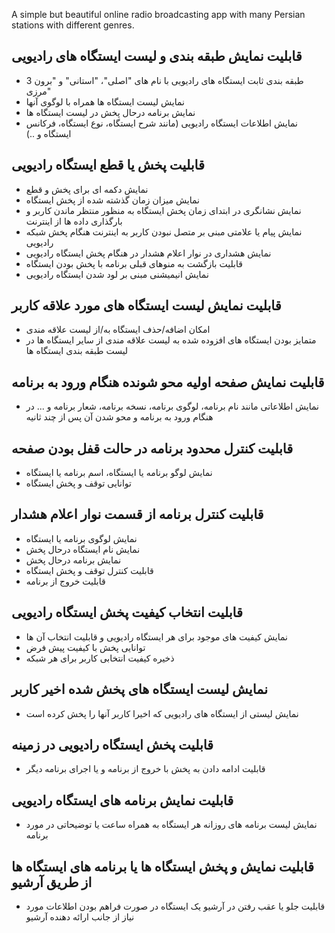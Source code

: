 A simple but beautiful online radio broadcasting app with many Persian stations with different genres.

قابلیت نمایش طبقه بندی و لیست ایستگاه های رادیویی 
---
- 3 طبقه بندی ثابت  ایستگاه های رادیویی با نام های "اصلی"، "استانی" و "برون مرزی"
- نمایش لیست ایستگاه ها همراه با لوگوی آنها
- نمایش برنامه درحال پخش در لیست ایستگاه ها
- نمایش اطلاعات ایستگاه رادیویی (مانند شرح ایستگاه، نوع ایستگاه، فرکانس ایستگاه و ..)

قابلیت پخش یا قطع ایستگاه رادیویی
---
- نمایش دکمه ای برای پخش و قطع
- نمایش میزان زمان گذشته شده از پخش ایستگاه
- نمایش نشانگری در ابتدای زمان پخش ایستگاه به منظور منتظر ماندن کاربر و بارگذاری داده ها از اینترنت
- نمایش پیام یا علامتی مبنی بر متصل نبودن کاربر به اینترنت هنگام پخش شبکه رادیویی
- نمایش هشداری در نوار اعلام هشدار در هنگام پخش ایستگاه رادیویی
- قابلیت بازگشت به منوهای قبلی برنامه با پخش بودن ایستگاه
- نمایش انیمیشنی مبنی بر لود شدن ایستگاه رادیویی

قابلیت نمایش لیست ایستگاه های مورد علاقه کاربر
---
- امکان اضافه/حذف ایستگاه به/از لیست علاقه  مندی
- متمایز بودن ایستگاه های افزوده شده به لیست علاقه مندی از سایر ایستگاه ها در لیست طبقه بندی ایستگاه ها

قابلیت نمایش صفحه اولیه محو شونده هنگام ورود به برنامه
---
- نمایش اطلاعاتی مانند نام برنامه، لوگوی برنامه، نسخه برنامه، شعار برنامه و ... در هنگام ورود به برنامه و محو شدن آن پس از چند ثانیه

قابلیت کنترل محدود برنامه در حالت قفل بودن صفحه
---
- نمایش لوگو برنامه یا ایستگاه، اسم برنامه یا ایستگاه
- توانایی توقف و پخش ایستگاه

قابلیت کنترل برنامه از قسمت نوار اعلام هشدار
---
- نمایش لوگوی برنامه یا ایستگاه
- نمایش نام ایستگاه درحال پخش
- نمایش برنامه درحال پخش
- قابلیت کنترل توقف و پخش ایستگاه
- قابلیت خروج از برنامه 

قابلیت انتخاب کیفیت پخش ایستگاه رادیویی
---
- نمایش کیفیت های موجود برای هر ایستگاه رادیویی و قابلیت انتخاب آن ها
- توانایی پخش با کیفیت پیش فرض
- ذخیره کیفیت انتخابی کاربر برای هر شبکه

نمایش لیست ایستگاه های پخش شده اخیر کاربر
---
- نمایش لیستی از ایستگاه های رادیویی که اخیرا کاربر آنها را پخش کرده است


قابلیت پخش ایستگاه رادیویی در زمینه
---
- قابلیت ادامه دادن به پخش با خروج از برنامه و یا اجرای برنامه دیگر

قابلیت نمایش برنامه های ایستگاه رادیویی
---
- نمایش لیست برنامه های روزانه هر ایستگاه به همراه ساعت یا توضیحاتی در مورد برنامه

قابلیت نمایش و پخش ایستگاه ها یا برنامه های ایستگاه ها از طریق آرشیو
---
- قابلیت جلو یا عقب رفتن در آرشیو یک ایستگاه در صورت فراهم بودن اطلاعات مورد نیاز از جانب ارائه دهنده آرشیو

